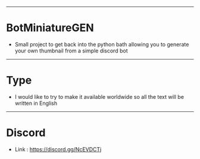 ---------------------------------------------

# BotMiniatureGEN
- Small project to get back into the python bath allowing you to generate your own thumbnail from a simple discord bot
 
---------------------------------------------

# Type
- I would like to try to make it available worldwide so all the text will be written in English
 
---------------------------------------------

# Discord
- Link : https://discord.gg/NcEVDCTj
